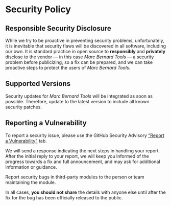 # Security Policy

## Responsible Security Disclosure

While we try to be proactive in preventing security problems, unfortunately, it is inevitable that security flaws will be discovered in all software, including our own. It is standard practice in open source to **responsibly** and **privately** disclose to the vendor — in this case *Marc Bernard Tools* — a security problem before publicizing, so a fix can be prepared, and we can take proactive steps to protect the users of *Marc Bernard Tools*.

## Supported Versions

Security updates for *Marc Bernard Tools* will be integrated as soon as possible. Therefore, update to the latest version to include all known security patches.

## Reporting a Vulnerability

To report a security issue, please use the GitHub Security Advisory ["Report a Vulnerability"](https://github.com/Marc-Bernard-Tools/.github/security/advisories/new) tab.

We will send a response indicating the next steps in handling your report. After the initial reply to your report, we will keep you informed of the progress towards a fix and full announcement, and may ask for additional information or guidance.

Report security bugs in third-party modules to the person or team maintaining the module. 

In all cases, **you should not share** the details with anyone else until after the fix for the bug has been officially released to the public.
